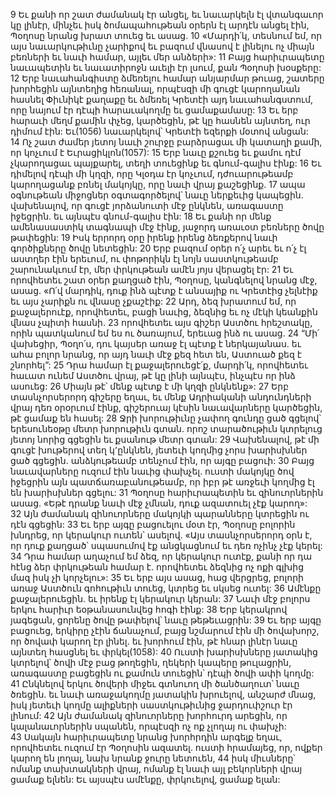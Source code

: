 9 Եւ քանի որ շատ ժամանակ էր անցել, եւ նաւարկելն էլ վտանգաւոր կը լինէր, մինչեւ իսկ ծոմապահութեան օրերն էլ արդէն անցել էին, Պօղոսը նրանց խրատ տուեց եւ ասաց. 10 «Մարդի՛կ, տեսնում եմ, որ այս նաւարկութիւնը չարիքով եւ բազում վնասով է լինելու ոչ միայն բեռների եւ նաւի համար, այլեւ մեր անձերի»: 11 Բայց հարիւրապետը նաւապետին եւ նաւատիրոջն աւելի էր լսում, քան Պօղոսի խօսքերը: 12 Երբ նաւահանգիստը ձմեռելու համար անյարմար թուաց, շատերը խորհեցին այնտեղից հեռանալ, որպէսզի մի գուցէ կարողանան հասնել Փիւնիկէ քաղաքը եւ ձմեռել Կրետէի այդ նաւահանգստում, որը նայում էր դէպի հարաւակողմը եւ ցամաքամասը: 13 Եւ երբ հարաւի մեղմ քամին փչեց, կարծեցին, թէ կը հասնեն այնտեղ, ուր դիմում էին: Եւ(1056) նաւարկելով՝ Կրետէի եզերքի մօտով անցան: 14 Ոչ շատ ժամեր յետոյ նաւի շուրջը բարձրացաւ մի կատաղի քամի, որ կոչւում է Եւրացիկլոն(1057): 15 Երբ նաւը քշուեց եւ քամու դէմ չկարողացաւ պայքարել, տեղի տուեցինք եւ գնում-գալիս էինք: 16 Եւ դիմելով դէպի մի կղզի, որը Կլօդա էր կոչւում, դժուարութեամբ կարողացանք բռնել մակոյկը, որը նաւի վրայ քաշեցինք. 17 ապա օգնութեան միջոցներ օգտագործելով՝ նաւը ներքեւից կապեցին. վախենալով, որ գուցէ յորձանուտի մէջ ընկնեն, առագաստը իջեցրին. եւ այնպէս գնում-գալիս էին: 18 Եւ քանի որ մենք ամենասաստիկ տագնապի մէջ էինք, յաջորդ առաւօտ բեռները ծովը թափեցին: 19 Իսկ երրորդ օրը իրենք իրենց ձեռքերով նաւի գործիքները ծովը նետեցին: 20 Երբ բազում օրեր ո՛չ արեւ եւ ո՛չ էլ աստղեր էին երեւում, ու փոթորիկն էլ նոյն սաստկութեամբ շարունակւում էր, մեր փրկութեան ամէն յոյս վերացել էր: 21 Եւ որովհետեւ շատ օրեր քաղցած էին, Պօղոսը, կանգնելով նրանց մէջ, ասաց. «Ո՛վ մարդիկ, դուք ինձ պէտք է անսայիք ու Կրետէից չելնէիք եւ այս չարիքն ու վնասը չքաշէիք: 22 Արդ, ձեզ խրատում եմ, որ քաջալերուէք, որովհետեւ, բացի նաւից, ձեզնից եւ ոչ մէկի կեանքին վնաս չպիտի հասնի. 23 որովհետեւ այս գիշեր Աստծու հրեշտակը, որին պատկանում եմ ես ու ծառայում, երեւաց ինձ ու ասաց. 24 “Մի՛ վախեցիր, Պօղո՛ս, դու կայսեր առաջ էլ պէտք է ներկայանաս. եւ ահա բոլոր նրանց, որ այդ նաւի մէջ քեզ հետ են, Աստուած քեզ է շնորհել”: 25 Դրա համար էլ քաջալերուեցէ՛ք, մարդի՛կ, որովհետեւ հաւատ ունեմ Աստծու վրայ, թէ կը լինի այնպէս, ինչպէս որ ինձ ասուեց: 26 Միայն թէ՝ մենք պէտք է մի կղզի ընկնենք»:
27 Երբ տասնչորսերորդ գիշերը եղաւ, եւ մենք Ադրիականի անդունդների վրայ դեռ օրօրւում էինք, գիշերուայ կէսին նաւավարները կարծեցին, թէ ցամաք են հասել: 28 Ջրի խորութիւնը չափող գունդը ցած գցելով՝ երեսունեօթը մետր խորութիւն գտան. որոշ տարածութիւն կտրելուց յետոյ նորից գցեցին եւ քսանութ մետր գտան: 29 Վախենալով, թէ մի գուցէ խութերով տեղ կ՚ընկնեն, յետեւի կողմից չորս խարիսխներ ցած գցեցին. անձկութեամբ տենչում էին, որ այգը բացուի: 30 Բայց նաւավարները ուզում էին նաւից փախչել. ուստի մակոյկը ծով իջեցրին այն պատճառաբանութեամբ, որ իբր թէ առջեւի կողմից էլ են խարիսխներ գցելու: 31 Պօղոսը հարիւրապետին եւ զինուորներին ասաց. «Եթէ դրանք նաւի մէջ չմնան, դուք ազատուել չէք կարող»: 32 Այն ժամանակ զինուորները մակոյկի պարանները կտրեցին ու դէն գցեցին: 33 Եւ երբ այգը բացուելու մօտ էր, Պօղոսը բոլորին խնդրեց, որ կերակուր ուտեն՝ ասելով. «Այս տասնչորսերորդ օրն է, որ դուք քաղցած՝ սպասումով էք անցկացնում եւ դեռ ոչինչ չէք կերել: 34 Դրա համար աղաչում եմ ձեզ, որ կերակուր ուտէք, քանի որ դա հէնց ձեր փրկութեան համար է. որովհետեւ ձեզնից ոչ ոքի գլխից մազ իսկ չի կորչելու»: 35 Եւ երբ այս ասաց, հաց վերցրեց, բոլորի առաջ Աստծուն գոհութիւն տուեց, կտրեց եւ սկսեց ուտել: 36 Ամէնքը քաջալերուեցին. եւ իրենք էլ կերակուր կերան: 37 Նաւի մէջ բոլորս երկու հարիւր եօթանասունվեց հոգի էինք: 38 Երբ կերակրով յագեցան, ցորենը ծովը թափելով՝ նաւը թեթեւացրին:
39 Եւ երբ այգը բացուեց, երկիրը չէին ճանաչում, բայց նշմարում էին մի ծովախորշ, որ ծովափ կարող էր լինել. եւ խորհում էին, թէ հնար լինէր նաւը այնտեղ հասցնել եւ փրկել(1058): 40 Ուստի խարիսխները յատակից կտրելով՝ ծովի մէջ բաց թողեցին, ղեկերի կապերը թուլացրին, առագաստը բացեցին ու քամուն տուեցին՝ դէպի ծովի ափի կողմը: 41 Ընկնելով երկու ծովերի միջեւ գտնուող մի ծանծաղուտ՝ նաւը ծռեցին. եւ նաւի առաջակողմը յատակին խրուելով, անշարժ մնաց, իսկ յետեւի կողմը ալիքների սաստկութիւնից ջարդուփշուր էր լինում: 42 Այն ժամանակ զինուորները խորհուրդ արեցին, որ կալանաւորներին սպանեն, որպէսզի ոչ ոք չլողայ ու փախչի: 43 Սակայն հարիւրապետը նրանց խորհրդին արգելք եղաւ, որովհետեւ ուզում էր Պօղոսին ազատել. ուստի հրամայեց, որ, ովքեր կարող են լողալ, նախ նրանք ջուրը նետուեն, 44 իսկ միւսները՝ ոմանք տախտակների վրայ, ոմանք էլ նաւի այլ բեկորների վրայ ցամաք ելնեն: Եւ այսպէս ամէնքը, փրկուելով, ցամաք ելան:

